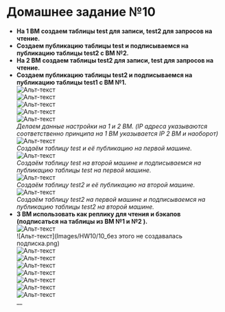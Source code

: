 
# Домашнее задание №10


* **На 1 ВМ создаем таблицы test для записи, test2 для запросов на чтение.**  
* **Создаем публикацию таблицы test и подписываемся на публикацию таблицы test2 с ВМ №2.**  
* **На 2 ВМ создаем таблицы test2 для записи, test для запросов на чтение.**  
* **Создаем публикацию таблицы test2 и подписываемся на публикацию таблицы test1 с ВМ №1.**  
![Альт-текст](Images/HW10/01.png)  
![Альт-текст](Images/HW10/18.png)  
![Альт-текст](Images/HW10/03.png)  
![Альт-текст](Images/HW10/04.png)  
![Альт-текст](Images/HW10/05.png)  
_Делаем данные настройки на 1 и 2 ВМ. (IP адреса указываются соответственно принципа на 1 ВМ указывается IP 2 ВМ и наоборот)_  
![Альт-текст](Images/HW10/06.png)  
_Создаём таблицу test и её публикацию на первой машине._  
![Альт-текст](Images/HW10/07.png)  
_Создаём таблицу test на второй машине и подписываемся на публикацию таблицы test на первой машине._  
![Альт-текст](Images/HW10/08.png)  
_Создаём таблицу test2 и её публикацию на второй машине._  
![Альт-текст](Images/HW10/09.png)  
_Создаём таблицу test2 на первой машине и подписываемся на публикацию таблицы test2 на второй машине._
* **3 ВМ использовать как реплику для чтения и бэкапов (подписаться на таблицы из ВМ №1 и №2 ).**  
![Альт-текст](Images/HW10/10_05.png)  
![Альт-текст](Images/HW10/10_без этого не создавалась подписка.png)  
![Альт-текст](Images/HW10/11.png)  
![Альт-текст](Images/HW10/12.png)  
![Альт-текст](Images/HW10/13.png)  
![Альт-текст](Images/HW10/14.png)  
![Альт-текст](Images/HW10/15.png)  
![Альт-текст](Images/HW10/16.png)  
![Альт-текст](Images/HW10/17.png)  
__  

